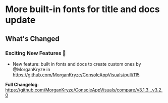 # More built-in fonts for title and docs update

## What's Changed
### Exciting New Features 🎉
* New feature: built in fonts and docs to create custom ones by @MorganKryze in https://github.com/MorganKryze/ConsoleAppVisuals/pull/115


**Full Changelog**: https://github.com/MorganKryze/ConsoleAppVisuals/compare/v3.1.3...v3.2.0